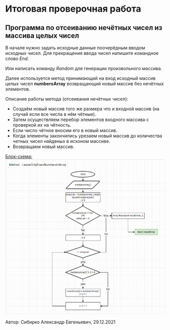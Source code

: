 # Итоговая проверочная работа

## Программа по отсеиванию нечётных чисел из массива целых чисел

В начале нужно задать исходные данные поочерёдным вводом исходных чисел.
Для прекращения ввода чисел напишите командное слово *End*.

Или написать команду *Random* для генерации произвольного массива.

Далее используется метод принимающий на вход исходный массив целых чисел  **numbersArray** возвращающий новый массив без нечётных элементов.

Описание работы метода (отсеивания нечётных чисел):
+ Создаём новый массив того же размера что и входной массив (на случай если все числа в нём чётные).
+ Затем осуществляем перебор элементов входного массива с проверкой их на чётность.
+ Если число чётное вносим его в новый массив.
+ Когда элементы закончились урезаем новый массив до количества четных чисел найденых в исхоном массиве.
+ Возвращаем новый массив.

[Блок-схема:](https://drive.google.com/file/d/1xE_RnsatjN7F0eci1kuHpx5mYwTn1nps/view?usp=sharing)
![Блок-схема метода](Pics/MethodLOENADiagram.png)


Автор: Сибирко Александр Евгеньевич, 29.12.2021


